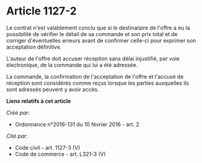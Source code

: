 # Article 1127-2

Le contrat n'est valablement conclu que si le destinataire de l'offre a eu la possibilité de vérifier le détail de sa
commande et son prix total et de corriger d'éventuelles erreurs avant de confirmer celle-ci pour exprimer son acceptation
définitive.

L'auteur de l'offre doit accuser réception sans délai injustifié, par voie électronique, de la commande qui lui a été
adressée.

La commande, la confirmation de l'acceptation de l'offre et l'accusé de réception sont considérés comme reçus lorsque les
parties auxquelles ils sont adressés peuvent y avoir accès.

**Liens relatifs à cet article**

_Créé par_:

  - Ordonnance n°2016-131 du 10 février 2016 - art. 2

_Cité par_:

  - Code civil - art. 1127-3 (V)
  - Code de commerce - art. L321-3 (V)
